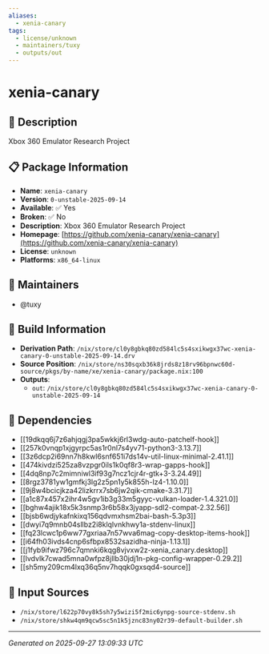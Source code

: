 ```yaml
---
aliases:
  - xenia-canary
tags:
  - license/unknown
  - maintainers/tuxy
  - outputs/out
---
```


# xenia-canary

## 📝 Description

Xbox 360 Emulator Research Project

## 📋 Package Information

- **Name**: `xenia-canary`
- **Version**: `0-unstable-2025-09-14`
- **Available**: ✅ Yes
- **Broken**: ✅ No
- **Description**: Xbox 360 Emulator Research Project
- **Homepage**: [https://github.com/xenia-canary/xenia-canary](https://github.com/xenia-canary/xenia-canary)
- **License**: `unknown`
- **Platforms**: `x86_64-linux`
## 👥 Maintainers

- @tuxy


## 🔧 Build Information

- **Derivation Path**: `/nix/store/cl0y8gbkq80zd584lc5s4sxikwgx37wc-xenia-canary-0-unstable-2025-09-14.drv`
- **Source Position**: `/nix/store/ns30sqxb36k8jrds8z18rv96bpnwc60d-source/pkgs/by-name/xe/xenia-canary/package.nix:100`
- **Outputs**:
  - `out`:  `/nix/store/cl0y8gbkq80zd584lc5s4sxikwgx37wc-xenia-canary-0-unstable-2025-09-14`

## 🔗 Dependencies

- [[19dkqq6j7z6ahjqgj3pa5wkkj6rl3wdg-auto-patchelf-hook]]
- [[257k0vnqp1xjgyrpc5as1r0nl7s4yv71-python3-3.13.7]]
- [[3z6dcp2i69nn7h8kwl6snf651i7ds14v-util-linux-minimal-2.41.1]]
- [[474kivdzi525za8vzpgr0ils1k0qf8r3-wrap-gapps-hook]]
- [[4dq8np7c2mimniwl3if93g7ncz1cjr4r-gtk+3-3.24.49]]
- [[8rgz3781yw1gmfkj3lg2z5pn1y5k855h-lz4-1.10.0]]
- [[9j8w4bcicjkza42lizkrrx7sb6jw2qik-cmake-3.31.7]]
- [[a1c87x457x2ihr4w5gv1ib3g33m5gyyc-vulkan-loader-1.4.321.0]]
- [[bghw4ajik18x5k3snmp3r6b58x3jyapp-sdl2-compat-2.32.56]]
- [[bjsb6wdjykafnkixq156qdvmxhsm2bai-bash-5.3p3]]
- [[dwyi7q9mnb04sllbz2i8klqlvnkhwy1a-stdenv-linux]]
- [[fq23lcwc1p6ww77gxriaa7n57wva6mag-copy-desktop-items-hook]]
- [[i64fh03ivds4cnp6sfbpx8532sazidha-ninja-1.13.1]]
- [[j1fyb9ifwz796c7qmnki6kqg8vjvxw2z-xenia_canary.desktop]]
- [[lvdvlk7cwad5mna0wfpz8jllb30jdj1n-pkg-config-wrapper-0.29.2]]
- [[sh5my209cm4lxq36q5nv7hqqk0gxsqd4-source]]

## 📁 Input Sources

- `/nix/store/l622p70vy8k5sh7y5wizi5f2mic6ynpg-source-stdenv.sh`
- `/nix/store/shkw4qm9qcw5sc5n1k5jznc83ny02r39-default-builder.sh`

---
*Generated on 2025-09-27 13:09:33 UTC*
